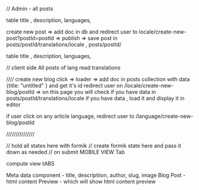 // Admin - all posts

table
title , description, languages, 

create new post 
=> add doc in db and redirect user to locale/create-new-post?postId=postId
=> publish => save post in posts/postId/translations/locale , posts/postId/ 

table
title , description, languages, 






// client side
All posts of lang 
read translations 



////
create new blog click => loader => add doc in posts collection with data {title: "untitled" } and get it's id 
redirect user on /locale/create-new-blog/postId => on this page you will check if you have data in posts/postId/translations/locale 
if you have data , load it and display it in editor 

if user click on any article language, redirect user to /language/create-new-blog/postId

///////////////

<CreateBlogPost >
 // hold all states here with formik 
 // create formik state here and pass it down as needed
 // on submit
 MOBILE VIEW Tab 
 <Metadata metadata />
 <BlogPost blogpost />
 <Preview htmlContent/>
 
 compute view tABS
  <Metadata metadata />
 <BlogPost blogpost />
 <Preview htmlContent/>

Meta data component - title, descriptiion, author, slug, image
Blog Post - html content 
Preview - which will show html content preview
<CreateBlogPost />




